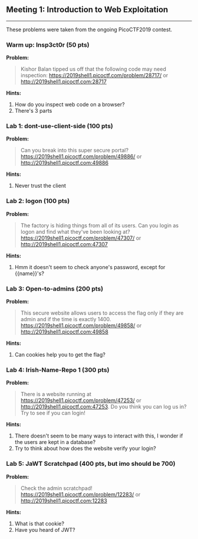 ## Meeting 1: Introduction to Web Exploitation
---

These problems were taken from the ongoing PicoCTF2019 contest.

### Warm up: Insp3ct0r (50 pts)

**Problem:**

>Kishor Balan tipped us off that the following code may need inspection:
https://2019shell1.picoctf.com/problem/28717/ or http://2019shell1.picoctf.com:28717

**Hints:**
1. How do you inspect web code on a browser?
2. There's 3 parts

### Lab 1: dont-use-client-side (100 pts)

**Problem:**

>Can you break into this super secure portal?
https://2019shell1.picoctf.com/problem/49886/ or http://2019shell1.picoctf.com:49886

**Hints:**

1. Never trust the client

### Lab 2: logon (100 pts)

**Problem:**

>The factory is hiding things from all of its users. Can you login as logon and find what they've been looking at? https://2019shell1.picoctf.com/problem/47307/ or http://2019shell1.picoctf.com:47307

**Hints:**

1. Hmm it doesn't seem to check anyone's password, except for {{name}}'s?

### Lab 3: Open-to-admins (200 pts)

**Problem:**

>This secure website allows users to access the flag only if they are admin and if the time is exactly 1400.
https://2019shell1.picoctf.com/problem/49858/ or http://2019shell1.picoctf.com:49858

**Hints:**

1. Can cookies help you to get the flag?

### Lab 4: Irish-Name-Repo 1 (300 pts)

**Problem:**

>There is a website running at https://2019shell1.picoctf.com/problem/47253/ or http://2019shell1.picoctf.com:47253. Do you think you can log us in? Try to see if you can login!

**Hints:**

1. There doesn't seem to be many ways to interact with this, I wonder if the users are kept in a database?
2. Try to think about how does the website verify your login?

### Lab 5: JaWT Scratchpad (400 pts, but imo should be 700)

**Problem:**

>Check the admin scratchpad! https://2019shell1.picoctf.com/problem/12283/ or http://2019shell1.picoctf.com:12283

**Hints:**

1. What is that cookie?
2. Have you heard of JWT?
